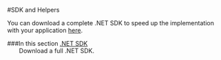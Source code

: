 
#SDK and Helpers

You can download a complete .NET SDK to speed up the implementation with your application [here](https://github.com/xboxmusic/XboxMusicClient).

###In this section
[.NET SDK](www.google.fr)  
&nbsp;&nbsp;&nbsp;&nbsp;&nbsp;&nbsp; Download a full .NET SDK.
